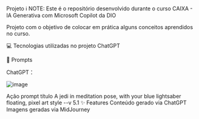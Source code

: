 Projeto 
ℹ️ NOTE: Este é o repositório desenvolvido durante o curso CAIXA - IA Generativa com Microsoft Copilot da DIO

Projeto com o objetivo de colocar em prática alguns conceitos aprendidos no curso. 


💻 Tecnologias utilizadas no projeto
ChatGPT

🧠 Prompts

ChatGPT：

![image](https://github.com/user-attachments/assets/74e33a1a-b247-4304-97ea-75b2b7c76cf8)


Ação	prompt
título	A jedi in meditation pose, with your blue lightsaber floating, pixel art style --v 5.1
✨ Features
Conteúdo gerado via ChatGPT
Imagens geradas via MidJourney
